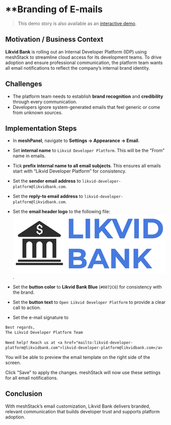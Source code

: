 # **Branding of E-mails

> This demo story is also available as an [interactive demo](https://app.storylane.io/share/5jjhgbmxckib).

## Motivation / Business Context

**Likvid Bank** is rolling out an Internal Developer Platform (IDP) using meshStack to streamline cloud access for its development teams.
To drive adoption and ensure professional communication, the platform team wants all email notifications to reflect the company’s internal brand identity.

## Challenges

- The platform team needs to establish **brand recognition** and **credibility** through every communication.
- Developers ignore system-generated emails that feel generic or come from unknown sources.

## Implementation Steps

- In **meshPanel**, navigate to **Settings → Appearance → Email**.

- Set **internal name** to `Likvid Developer Platform`. This will be the "From" name in emails.
- Tick **prefix internal name to all email subjects**. This ensures all emails start with “Likvid Developer Platform” for consistency.
- Set the **sender email address** to `likvid-developer-platform@likvidbank.com`.
- Set the **reply-to email address** to `likvid-developer-platform@likvidbank.com`.
- Set the **email header logo** to the following file: ![image](./likvid_logo.png).
- Set the **button color** to **Likvid Bank Blue** (`#0072C6`) for consistency with the brand.
- Set the **button text** to `Open Likvid Developer Platform` to provide a clear call to action.
- Set the e-mail signature to
```
Best regards,
The Likvid Developer Platform Team

Need help? Reach us at <a href="mailto:likvid-developer-platform@likvidbank.com">likvid-developer-platform@likvidbank.com</a>
```

You will be able to preview the email template on the right side of the screen.

Click "Save" to apply the changes. meshStack will now use these settings for all email notifications.

## Conclusion

With meshStack’s email customization, Likvid Bank delivers branded, relevant communication that builds developer trust and supports platform adoption.
